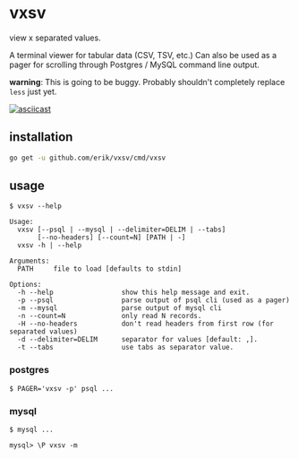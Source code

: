 # vxsv

view x separated values.

A terminal viewer for tabular data (CSV, TSV, etc.) Can also be used
as a pager for scrolling through Postgres / MySQL command line output.

**warning**: This is going to be buggy. Probably shouldn't completely replace
             `less` just yet.

[![asciicast](https://asciinema.org/a/109283.png)](https://asciinema.org/a/109283)

## installation

```bash
go get -u github.com/erik/vxsv/cmd/vxsv
```

## usage

```
$ vxsv --help

Usage:
  vxsv [--psql | --mysql | --delimiter=DELIM | --tabs]
       [--no-headers] [--count=N] [PATH | -]
  vxsv -h | --help

Arguments:
  PATH     file to load [defaults to stdin]

Options:
  -h --help                 show this help message and exit.
  -p --psql                 parse output of psql cli (used as a pager)
  -m --mysql                parse output of mysql cli
  -n --count=N              only read N records.
  -H --no-headers           don't read headers from first row (for separated values)
  -d --delimiter=DELIM      separator for values [default: ,].
  -t --tabs                 use tabs as separator value.
```

### postgres

```
$ PAGER='vxsv -p' psql ...
```

### mysql

```
$ mysql ...

mysql> \P vxsv -m
```
